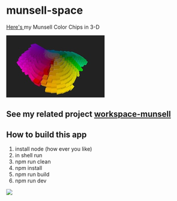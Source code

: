 # munsell-space

  
<a href="https://sbecker11.github.io/munsell-space/">Here's </a> my Munsell Color Chips in 3-D

<img src="./media/munsell-rolodex-blocks-33.jpg">

## See my related project <a href="https://github.com/sbecker11/workspace-munsell">workspace-munsell</a>

##  How to build this app
1. install node (how ever you like)  
2. in shell run  
3. npm run clean  
4. npm install  
5. npm run build  
3. npm run dev  

<img src="./media/munsell-rolodex-blades.gif" width="40%">